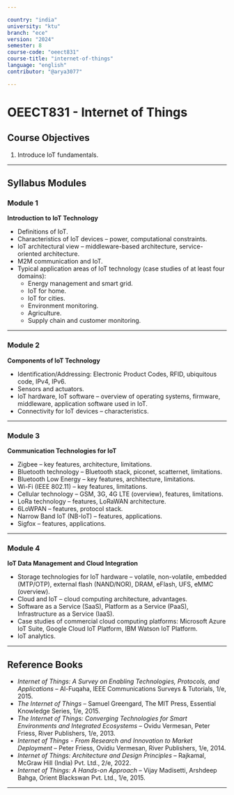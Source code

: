 ```yaml
---

country: "india"
university: "ktu"
branch: "ece"
version: "2024"
semester: 8
course-code: "oeect831"
course-title: "internet-of-things"
language: "english"
contributor: "@arya3077"

---
```


# OEECT831 - Internet of Things

## Course Objectives

1. Introduce IoT fundamentals.  

---

## Syllabus Modules

### Module 1
**Introduction to IoT Technology**  
- Definitions of IoT.  
- Characteristics of IoT devices – power, computational constraints.  
- IoT architectural view – middleware-based architecture, service-oriented architecture.  
- M2M communication and IoT.  
- Typical application areas of IoT technology (case studies of at least four domains):  
  - Energy management and smart grid.  
  - IoT for home.  
  - IoT for cities.  
  - Environment monitoring.  
  - Agriculture.  
  - Supply chain and customer monitoring.  

---

### Module 2
**Components of IoT Technology**  
- Identification/Addressing: Electronic Product Codes, RFID, ubiquitous code, IPv4, IPv6.  
- Sensors and actuators.  
- IoT hardware, IoT software – overview of operating systems, firmware, middleware, application software used in IoT.  
- Connectivity for IoT devices – characteristics.  

---

### Module 3
**Communication Technologies for IoT**  
- Zigbee – key features, architecture, limitations.  
- Bluetooth technology – Bluetooth stack, piconet, scatternet, limitations.  
- Bluetooth Low Energy – key features, architecture, limitations.  
- Wi-Fi (IEEE 802.11) – key features, limitations.  
- Cellular technology – GSM, 3G, 4G LTE (overview), features, limitations.  
- LoRa technology – features, LoRaWAN architecture.  
- 6LoWPAN – features, protocol stack.  
- Narrow Band IoT (NB-IoT) – features, applications.  
- Sigfox – features, applications.  

---

### Module 4
**IoT Data Management and Cloud Integration**  
- Storage technologies for IoT hardware – volatile, non-volatile, embedded (MTP/OTP), external flash (NAND/NOR), DRAM, eFlash, UFS, eMMC (overview).  
- Cloud and IoT – cloud computing architecture, advantages.  
- Software as a Service (SaaS), Platform as a Service (PaaS), Infrastructure as a Service (IaaS).  
- Case studies of commercial cloud computing platforms: Microsoft Azure IoT Suite, Google Cloud IoT Platform, IBM Watson IoT Platform.  
- IoT analytics.  

---

## Reference Books

- *Internet of Things: A Survey on Enabling Technologies, Protocols, and Applications* – Al-Fuqaha, IEEE Communications Surveys & Tutorials, 1/e, 2015.  
- *The Internet of Things* – Samuel Greengard, The MIT Press, Essential Knowledge Series, 1/e, 2015.  
- *The Internet of Things: Converging Technologies for Smart Environments and Integrated Ecosystems* – Ovidu Vermesan, Peter Friess, River Publishers, 1/e, 2013.  
- *Internet of Things - From Research and Innovation to Market Deployment* – Peter Friess, Ovidiu Vermesan, River Publishers, 1/e, 2014.  
- *Internet of Things: Architecture and Design Principles* – Rajkamal, McGraw Hill (India) Pvt. Ltd., 2/e, 2022.  
- *Internet of Things: A Hands-on Approach* – Vijay Madisetti, Arshdeep Bahga, Orient Blackswan Pvt. Ltd., 1/e, 2015.  

---
